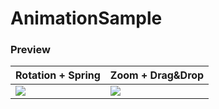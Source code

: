 # AnimationSample
### Preview
|Rotation + Spring|Zoom + Drag&Drop|
|-|-|
|![](d389a735f0c47668d45693211e4afb4c.gif)|![](5ae3b97197719f9e4ca30110eb99c797.gif)|